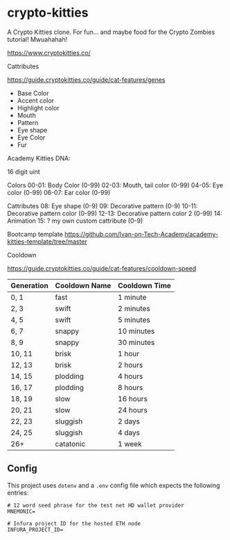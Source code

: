 # crypto-kitties
A Crypto Kitties clone. For fun... and maybe food for the Crypto Zombies tutorial! Mwuahahah!

https://www.cryptokitties.co/

Cattributes

https://guide.cryptokitties.co/guide/cat-features/genes

* Base Color
* Accent color
* Highlight color
* Mouth
* Pattern
* Eye shape
* Eye Color
* Fur

Academy Kitties DNA:

16 digit uint

Colors
00-01: Body Color (0-99)
02-03: Mouth, tail color (0-99)
04-05: Eye color (0-99)
06-07: Ear color (0-99)

Cattributes
08: Eye shape (0-9)
09: Decorative pattern (0-9)
10-11: Decorative pattern color (0-99)
12-13: Decorative pattern color 2 (0-99)
14: Animation
15: ? my own custom cattribute (0-9)

Bootcamp template
https://github.com/Ivan-on-Tech-Academy/academy-kitties-template/tree/master

Cooldown

https://guide.cryptokitties.co/guide/cat-features/cooldown-speed

| Generation  | Cooldown Name  | Cooldown Time  |
|---|---|---|
| 0, 1 | fast  | 1 minute  |
| 2, 3 | swift | 2 minutes |
| 4, 5 | swift | 5 minutes |
| 6, 7 | snappy | 10 minutes |
| 8, 9 | snappy | 30 minutes |
| 10, 11 | brisk | 1 hour |
| 12, 13 | brisk | 2 hours |
| 14, 15 | plodding | 4 hours |
| 16, 17 | plodding | 8 hours |
| 18, 19 | slow | 16 hours |
| 20, 21 | slow | 24 hours |
| 22, 23 | sluggish | 2 days |
| 24, 25 | sluggish | 4 days |
| 26+ | catatonic | 1 week |

## Config

This project uses `dotenv` and a `.env` config file which expects the following entries:

```
# 12 word seed phrase for the test net HD wallet provider
MNEMONIC=

# Infura project ID for the hosted ETH node
INFURA_PROJECT_ID=
```
